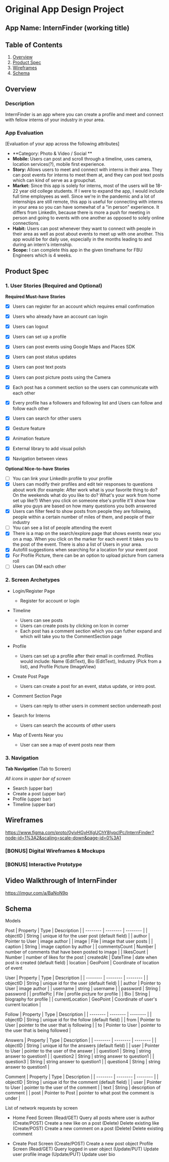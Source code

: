 Original App Design Project
===

## App Name: InternFinder (working title)

## Table of Contents
1. [Overview](#Overview)
1. [Product Spec](#Product-Spec)
1. [Wireframes](#Wireframes)
2. [Schema](#Schema)

## Overview
### Description
InternFinder is an app where you can create a profile and meet and connect with fellow interns of your industry in your area. 

### App Evaluation
[Evaluation of your app across the following attributes]
- **Category: Photo & Video / Social **
- **Mobile:** Users can post and scroll through a timeline, uses camera, location services(?), mobile first experience.
- **Story:**  Allows users to meet and connect with interns in their area. They can post events for interns to meet them at, and they can post text posts which can kind of serve as a groupchat.
- **Market:** Since this app is solely for interns, most of the users will be 18-22 year old college students. If I were to expand the app, I would include full time employees as well. Since we're in the pandemic and a lot of internships are still remote, this app is useful for connecting with interns in your area so you can have somewhat of a "in person" experience. It differs from LinkedIn, because there is more a push for meeting in person and going to events with one another as opposed to solely online connections.
- **Habit:** Users can post whenever they want to connect with people in their area as well as post about events to meet up with one another. This app would be for daily use, especially in the months leading to and during an intern's internship.
- **Scope:** I can complete this app in the given timeframe for FBU Engineers which is 4 weeks. 

## Product Spec

### 1. User Stories (Required and Optional)

**Required Must-have Stories**

* [x]	Users can register for an account which requires email confirmation
* [x] Users who already have an account can login
* [x] Users can logout
* [x] Users can set up a profile
* [x] Users can post events using Google Maps and Places SDK
* [x] Users can post status updates
* [x] Users can post text posts
* [x] Users can post picture posts using the Camera
* [x] Each post has a comment section so the users can communicate with each other
* [x] Every profile has a followers and following list and Users can follow and follow each other
* [x] Users can search for other users
* [x] Gesture feature
* [x] Animation feature
* [x] External library to add visual polish
* [x] Navigation between views


**Optional Nice-to-have Stories**

* [ ] You can link your LinkedIn profile to your profile
* [x] Users can modify their profiles and edit teir responses to questions about work (for example: After work what is your favorite thing to do? On the weekends what do you like to do? What's your work from home set up like?) When you click on someone else's profile it'll show how alike you guys are based on how many questions you both answered
* [x] Users can filter feed to show posts from people they are following, people within a certain number of miles of them, and people of their industry
* [ ] You can see a list of people attending the event
* [x] There is a map on the search/explore page that shows events near you on a map. When you click on the marker for each event it takes you to the post of the event. There is also a list of Users in your area.
* [x] Autofill suggestions when searching for a location for your event post
* [x] For Profile Picture, there can be an option to upload picture from camera roll
* [ ] Users can DM each other

### 2. Screen Archetypes

* Login/Register Page
   * Register for account or login
* Timeline
   * Users can see posts
   * Users can create posts by clicking on Icon in corner
    * Each post has a comment section which you can futher expand and which will take you to the CommentSection page
* Profile
    * Users can set up a profile after their email in confirmed. Profiles would include: Name (EditText), Bio (EditText), Industry (Pick from a list), and Profile Picture (ImageView)
* Create Post Page
    * Users can create a post for an event, status update, or intro post.

* Comment Section Page
    * Users can reply to other users in comment section underneath post

* Search for Interns
    * Users can search the accounts of other users

* Map of Events Near you
    * User can see a map of event posts near them

### 3. Navigation

**Tab Navigation** (Tab to Screen)

*All icons in upper bar of screen*
* Search (upper bar)
* Create a post (upper bar)
* Profile (upper bar)
* Timeline (upper bar)

## Wireframes
https://www.figma.com/proto/0yivHGyHXgUChY8IypclPc/InternFinder?node-id=1%3A2&scaling=scale-down&page-id=0%3A1

### [BONUS] Digital Wireframes & Mockups

### [BONUS] Interactive Prototype

## Video Walkthrough of InternFinder
https://imgur.com/a/BaNoN9p

## Schema 
Models

Post
| Property | Type | Description |
| -------- | -------- | -------- |
| objectID     | String     | unique id for the user post (default field)    |
| author     | Pointer to User     | image author   |
| image     | File     | image that user posts    |
| caption     | String     | image caption by author    |
| commentsCount     | Number     | number of comments that have been posted to image   |
| likesCount	| Number |	number of likes for the post
| createdAt	| DateTime	| date when post is created (default field)
| location | GeoPoint | Coordinate of location of event

User
| Property | Type | Description |
| -------- | -------- | -------- |
| objectID     | String     | unique id for the user (default field)    |
| author     | Pointer to User     | image author   |
| username     | string     | username   |
| password     | String     | password    |
| profilePic     | File     | profile picture for profile    |
| Bio     | String     | biography for profile    |
| currentLocation     | GeoPoint     | Coordinate of user's current location    |

Follow
| Property | Type | Description |
| -------- | -------- | -------- |
| objectID     | String     | unique id for the follow (default field)    |
| from     | Pointer to User     | pointer to the user that is following   |
| to     | Pointer to User     | pointer to the user that is being followed   |

Answers
| Property | Type | Description |
| -------- | -------- | -------- |
| objectID     | String     | unique id for the answers (default field)    |
| user     | Pointer to User     | pointer to the user of the answer  |
| question1     | String    | string answer to question1   |
| question2     | String    | string answer to question1   |
| question3    | String    | string answer to question1   |
| question4    | String    | string answer to question1   |

Comment
| Property | Type | Description |
| -------- | -------- | -------- |
| objectID     | String     | unique id for the comment (default field)    |
| user     | Pointer to User     | pointer to the user of the comment  |
| text     | String    | description of comment   |
| post     | Pointer to Post    | pointer to what post the comment is under   |


List of network requests by screen
- Home Feed Screen
(Read/GET) Query all posts where user is author
(Create/POST) Create a new like on a post
(Delete) Delete existing like
(Create/POST) Create a new comment on a post
(Delete) Delete existing comment

- Create Post Screen
(Create/POST) Create a new post object
Profile Screen
(Read/GET) Query logged in user object
(Update/PUT) Update user profile image
(Update/PUT) Update user bio

